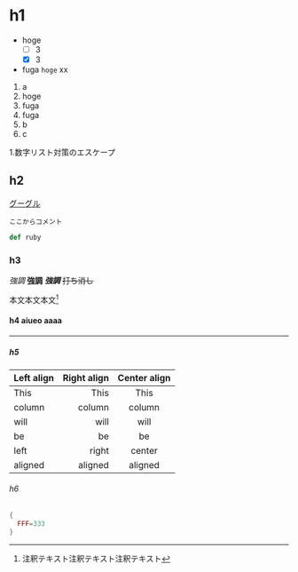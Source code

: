 # h1

- hoge
  - [ ] 3
  - [x] 3
- fuga `hoge` xx

1. a
  1. hoge
  2. fuga
  2. fuga
2. b
3. c

1\.数字リスト対策のエスケープ


## h2

[グーグル](https://google.com)

    ここからコメント

```ruby
def ruby
```

### h3

*強調*
**強調**
***強調***
~~打ち消し~~


本文本文本文[^注釈]

[^注釈]:注釈テキスト注釈テキスト注釈テキスト

#### h4 **aiueo** aaaa

---

##### h5

| Left align | Right align | Center align |
|:-----------|------------:|:------------:|
| This       |        This |     This     |
| column     |      column |    column    |
| will       |        will |     will     |
| be         |          be |      be      |
| left       |       right |    center    |
| aligned    |     aligned |   aligned    |

###### h6


```lua
{
  FFF=333
}
```
